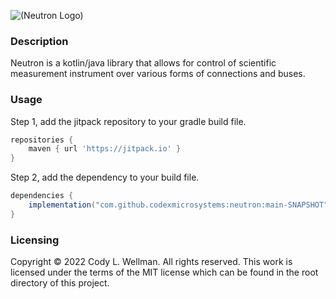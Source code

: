 ![(Neutron Logo)](https://raw.githubusercontent.com/codexmicrosystems/brand-guidelines/main/logo/neutron-logo.png)

### Description
Neutron is a kotlin/java library that allows for control of scientific measurement instrument over various forms of connections and buses.

### Usage
Step 1, add the jitpack repository to your gradle build file.
```gradle
repositories {
	maven { url 'https://jitpack.io' }
}
```

Step 2, add the dependency to your build file.
```gradle
dependencies {
	implementation("com.github.codexmicrosystems:neutron:main-SNAPSHOT")
}
```

### Licensing
Copyright © 2022 Cody L. Wellman. All rights reserved. This work is licensed under the terms of the MIT license which can be found in the root directory of this project.